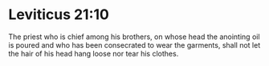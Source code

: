 # Leviticus 21:10

The priest who is chief among his brothers, on whose head the anointing oil is poured and who has been consecrated to wear the garments, shall not let the hair of his head hang loose nor tear his clothes.
